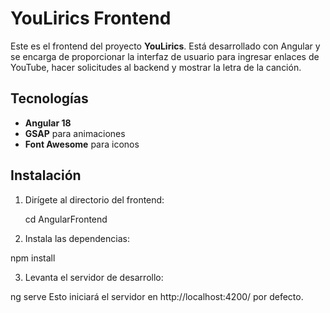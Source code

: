 # YouLirics Frontend

Este es el frontend del proyecto **YouLirics**. Está desarrollado con Angular y se encarga de proporcionar la interfaz de usuario para ingresar enlaces de YouTube, hacer solicitudes al backend y mostrar la letra de la canción.

## Tecnologías

- **Angular 18**
- **GSAP** para animaciones
- **Font Awesome** para iconos

## Instalación

1. Dirígete al directorio del frontend:

   cd AngularFrontend

2. Instala las dependencias:

  npm install

3. Levanta el servidor de desarrollo:

  ng serve
  Esto iniciará el servidor en http://localhost:4200/ por defecto.
